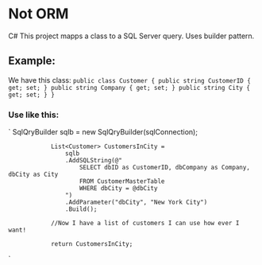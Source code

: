 ﻿# Not ORM

C#
This project mapps a class to a SQL Server query.  Uses builder pattern.  

## Example:
We have this class:
`
	 public class Customer
    {
        public string CustomerID { get; set; }
        public string Company { get; set; }
        public string City { get; set; }
    }
`
### Use like this:
`
                SqlQryBuilder<Customer> sqlb = new SqlQryBuilder<Customer>(sqlConnection);

                List<Customer> CustomersInCity =
                    sqlb
                    .AddSQLString(@"
                        SELECT dbID as CustomerID, dbCompany as Company, dbCity as City
                        FROM CustomerMasterTable
                        WHERE dbCity = @dbCity
                    ")
                    .AddParameter("dbCity", "New York City")
                    .Build();

                //Now I have a list of customers I can use how ever I want!

                return CustomersInCity;

`




